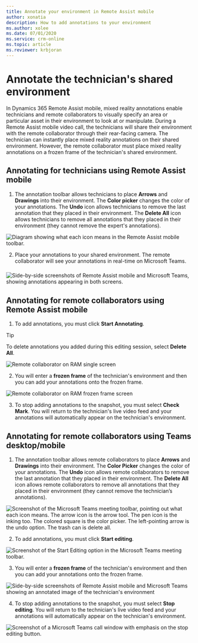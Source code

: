 ```yaml
---
title: Annotate your environment in Remote Assist mobile
author: xonatia
description: How to add annotations to your environment  
ms.author: xolee
ms.date: 07/01/2020
ms.service: crm-online
ms.topic: article
ms.reviewer: krbjoran
---
```

# Annotate the technician's shared environment 

In Dynamics 365 Remote Assist mobile, mixed reality annotations enable technicians and remote collaborators to visually specify an area or particular asset in their environment to look at or manipulate. During a Remote Assist mobile video call, the technicians will share their environment with the remote collaborator through their rear-facing camera. The technician can instantly place mixed reality annotations on their shared environment. However, the remote collaborator must place mixed reality annotations on a frozen frame of the technician's shared environment.  

## Annotating for technicians using Remote Assist mobile

1. The annotation toolbar allows technicians to place **Arrows** and **Drawings** into their environment. The **Color picker** changes the color of your annotations. The **Undo** icon allows technicians to remove the last annotation that they placed in their environment. The **Delete All** icon allows technicians to remove all annotations that they placed in their environment (they cannot remove the expert's annotations). 

![Diagram showing what each icon means in the Remote Assist mobile toolbar.](./media/mr-toolbar.png "RAM Toolbar")

2. Place your annotations to your shared environment. The remote collaborator will see your annotations in real-time on Microsoft Teams. 
###
![Side-by-side screenshots of Remote Assist mobile and Microsoft Teams, showing annotations appearing in both screens.](./media/ram-single-anno.png "Place Annotations")
###

## Annotating for remote collaborators using Remote Assist mobile

1. To add annotations, you must click **Start Annotating**.

> [!TIP]
> To delete annotations you added during this editing session, select **Delete All**.

![Remote collaborator on RAM single screen](./media/ram-remote-collab.png "RAM Remote Collaborator")

2. You will enter a **frozen frame** of the technician's environment and then you can add your annotations onto the frozen frame. 

![Remote collaborator on RAM frozen frame screen](./media/ram-ram-snaps.png "RAM Remote Collaborator Frozen Frame")

3. To stop adding annotations to the snapshot, you must select **Check Mark**. You will return to the technician's live video feed and your annotations will automatically appear on the technician's environment.

## Annotating for remote collaborators using Teams desktop/mobile

1. The annotation toolbar allows remote collaborators to place **Arrows** and **Drawings** into their environment. The **Color Picker** changes the color of your annotations. The **Undo** icon allows remote collaborators to remove the last annotation that they placed in their environment. The **Delete All** icon allows remote collaborators to remove all annotations that they placed in their environment (they cannot remove the technician’s annotations).

![Screenshot of the Microsoft Teams meeting toolbar, pointing out what each icon means. The arrow icon is the arrow tool. The pen icon is the inking too. The colored square is the color picker. The left-pointing arrow is the undo option. The trash can is delete all.](./media/mrtoolbar.png "MR Toolbar")

2. To add annotations, you must click **Start editing**. 

![Screenshot of the Start Editing option in the Microsoft Teams meeting toolbar.](./media/teams_2.png "Start Edit")

3. You will enter a **frozen frame** of the technician's environment and then you can add your annotations onto the frozen frame. 

![Side-by-side screenshots of Remote Assist mobile and Microsoft Teams showing an annotated image of the technician's environment](./media/annoenvt.png "Expert Snapshot Mode")

4. To stop adding annotations to the snapshot, you must select **Stop editing**. You will return to the technician's live video feed and your annotations will automatically appear on the technician's environment.

![Screenshot of a Microsoft Teams call window with emphasis on the stop editing button.](./media/teams_4.png "Stop Edit")
###

